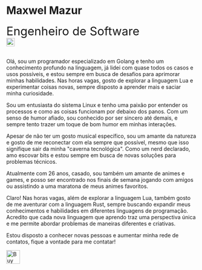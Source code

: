 <h1>Maxwel Mazur</h1>

<div style="font-size: 12px; display: inline_block;">
  <span style="font-size: 31px;">Engenheiro de Software </span>
  <img src="https://github.com/MaxwelMazur/MaxwelMazur/blob/main/golpher.gif" style="display: block;opacity: 1;width: 22px;">
</div></br>

<p>Olá, sou um programador especializado em Golang e tenho um conhecimento profundo na linguagem, já lidei com quase todos os casos e usos possíveis, e estou sempre em busca de desafios para aprimorar minhas habilidades. Nas horas vagas, gosto de explorar a linguagem Lua e experimentar coisas novas, sempre disposto a aprender mais e saciar minha curiosidade.

Sou um entusiasta do sistema Linux e tenho uma paixão por entender os processos e como as coisas funcionam por debaixo dos panos. Com um senso de humor afiado, sou conhecido por ser sincero até demais, e sempre tento trazer um toque de bom humor em minhas interações.

Apesar de não ter um gosto musical específico, sou um amante da natureza e gosto de me reconectar com ela sempre que possível, mesmo que isso signifique sair da minha "caverna tecnológica". Como um nerd declarado, amo escovar bits e estou sempre em busca de novas soluções para problemas técnicos.

Atualmente com 26 anos, casado, sou também um amante de animes e games, e posso ser encontrado nos finais de semana jogando com amigos ou assistindo a uma maratona de meus animes favoritos.

Claro! Nas horas vagas, além de explorar a linguagem Lua, também gosto de me aventurar com a linguagem Rust, sempre buscando expandir meus conhecimentos e habilidades em diferentes linguagens de programação. Acredito que cada nova linguagem que aprendo traz uma perspectiva única e me permite abordar problemas de maneiras diferentes e criativas.

Estou disposto a conhecer novas pessoas e aumentar minha rede de contatos, fique a vontade para me contatar!</p>

<a href='https://ko-fi.com/J3J6H1E68' target='_blank'><img height='36' src='https://storage.ko-fi.com/cdn/kofi3.png?v=3' border='0' alt='Buy Me a Coffee at ko-fi.com' /></a>
